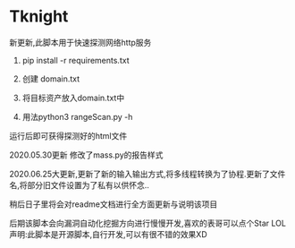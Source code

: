 # Tknight
新更新,此脚本用于快速探测网络http服务

1.  pip install -r requirements.txt

2.  创建 domain.txt

3.  将目标资产放入domain.txt中

4.  用法python3 rangeScan.py -h

运行后即可获得探测好的html文件

2020.05.30更新
修改了mass.py的报告样式

2020.06.25大更新,更新了新的输入输出方式,将多线程转换为了协程.更新了文件名,将部分旧文件设置为了私有以供怀念..

稍后日子里将会对readme文档进行全方面更新与说明该项目


后期该脚本会向漏洞自动化挖掘方向进行慢慢开发,喜欢的表哥可以点个Star   LOL
声明:此脚本是开源脚本,自行开发,可以有很不错的效果XD
